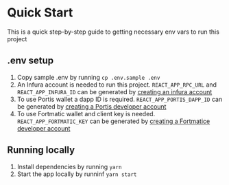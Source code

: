 # Quick Start
This is a quick step-by-step guide to getting necessary env vars to run this project

## .env setup
1. Copy sample .env by running `cp .env.sample .env`
2. An Infura account is needed to run this project. `REACT_APP_RPC_URL` and `REACT_APP_INFURA_ID` can be generated by [creating an infura account](https://infura.io/register)
3. To use Portis wallet a dapp ID is required. `REACT_APP_PORTIS_DAPP_ID` can be generated by [creating a Portis developer account](https://dashboard.portis.io/register)
4. To use Fortmatic wallet and client key is needed. `REACT_APP_FORTMATIC_KEY` can be generated by [creating a Fortmatice developer account](https://dashboard.fortmatic.com/login)

## Running locally 
1. Install dependencies by running `yarn`
2. Start the app locally by runninf `yarn start`
